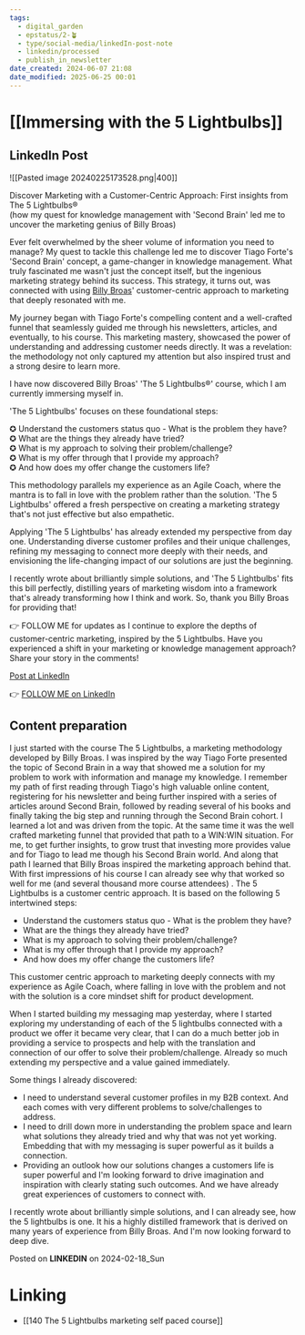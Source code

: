 ```yaml
---
tags:
  - digital_garden
  - epstatus/2-🪴
  - type/social-media/linkedIn-post-note
  - linkedin/processed
  - publish_in_newsletter
date_created: 2024-06-07 21:08
date_modified: 2025-06-25 00:01
---
```

# [[Immersing with the 5 Lightbulbs]]

## LinkedIn Post

![[Pasted image 20240225173528.png|400]]

Discover Marketing with a Customer-Centric Approach: First insights from The 5 Lightbulbs®  
(how my quest for knowledge management with 'Second Brain' led me to uncover the marketing genius of Billy Broas)  
  
Ever felt overwhelmed by the sheer volume of information you need to manage? My quest to tackle this challenge led me to discover Tiago Forte's 'Second Brain' concept, a game-changer in knowledge management. What truly fascinated me wasn't just the concept itself, but the ingenious marketing strategy behind its success. This strategy, it turns out, was connected with using [](https://www.linkedin.com/in/ACoAAADIwlUBRzxXl9jQaCOCKhUAm_B_BF8XDYg)[Billy Broas](https://www.linkedin.com/in/billybroas/)' customer-centric approach to marketing that deeply resonated with me.  
  
My journey began with Tiago Forte's compelling content and a well-crafted funnel that seamlessly guided me through his newsletters, articles, and eventually, to his course. This marketing mastery, showcased the power of understanding and addressing customer needs directly. It was a revelation: the methodology not only captured my attention but also inspired trust and a strong desire to learn more.  
  
I have now discovered Billy Broas' 'The 5 Lightbulbs®' course, which I am currently immersing myself in.  
  
'The 5 Lightbulbs' focuses on these foundational steps:  
  
✪ Understand the customers status quo - What is the problem they have?  
✪ What are the things they already have tried?  
✪ What is my approach to solving their problem/challenge?  
✪ What is my offer through that I provide my approach?  
✪ And how does my offer change the customers life?  
  
This methodology parallels my experience as an Agile Coach, where the mantra is to fall in love with the problem rather than the solution. 'The 5 Lightbulbs' offered a fresh perspective on creating a marketing strategy that's not just effective but also empathetic.  
  
Applying 'The 5 Lightbulbs' has already extended my perspective from day one. Understanding diverse customer profiles and their unique challenges, refining my messaging to connect more deeply with their needs, and envisioning the life-changing impact of our solutions are just the beginning.  
  
I recently wrote about brilliantly simple solutions, and 'The 5 Lightbulbs' fits this bill perfectly, distilling years of marketing wisdom into a framework that's already transforming how I think and work. So, thank you Billy Broas for providing that!  
  
👉 FOLLOW ME for updates as I continue to explore the depths of customer-centric marketing, inspired by the 5 Lightbulbs. Have you experienced a shift in your marketing or knowledge management approach? Share your story in the comments!

[Post at LinkedIn](https://www.linkedin.com/posts/sebastiankamilli_discover-marketing-with-a-customer-centric-activity-7164913945953161216-4Zuk?utm_source=share&utm_medium=member_desktop)

👉 [FOLLOW ME on LinkedIn](https://www.linkedin.com/comm/mynetwork/discovery-see-all?usecase=PEOPLE_FOLLOWS&followMember=sebastiankamilli)

## Content preparation

I just started with the course The 5 Lightbulbs, a marketing methodology developed by Billy Broas. I was inspired by the way Tiago Forte presented the topic of Second Brain in a way that showed me a solution for my problem to work with information and manage my knowledge. I remember my path of first reading through Tiago's high valuable online content, registering for his newsletter and being further inspired with a series of articles around Second Brain, followed by reading several of his books and finally taking the big step and running through the Second Brain cohort. I learned a lot and was driven from the topic. At the same time it was the well crafted marketing funnel that provided that path to a WIN:WIN situation. For me, to get further insights, to grow trust that investing more provides value and for Tiago to lead me though his Second Brain world.
And along that path I learned that Billy Broas inspired the marketing approach behind that. With first impressions of his course I can already see why that worked so well for me (and several thousand more course attendees) . The 5 Lightbulbs is a customer centric approach. It is based on the following 5 intertwined steps:

+ Understand the customers status quo - What is the problem they have?
+ What are the things they already have tried?
+ What is my approach to solving their problem/challenge?
+ What is my offer through that I provide my approach?
+ And how does my offer change the customers life?

This customer centric approach to marketing deeply connects with my experience as Agile Coach, where falling in love with the problem and not with the solution is a core mindset shift for product development. 

When I started building my messaging map yesterday, where I started exploring  my understanding of each of the 5 lightbulbs connected with a product we offer it became very clear, that I can do a much better job in providing a service to prospects and help with the translation and connection of our offer to solve their problem/challenge. Already so much extending my perspective and a value gained immediately.

Some things I already discovered:
+ I need to understand several customer profiles in my B2B context. And each comes with very different problems to solve/challenges to address. 
+ I need to drill down more in understanding the problem space and learn what solutions they already tried and why that was not yet working. Embedding that with my messaging is super powerful as it builds a connection. 
+ Providing an outlook how our solutions changes a customers life is super powerful and I'm looking forward to drive imagination and inspiration with clearly stating such outcomes. And we have already great experiences of customers to connect with. 

I recently wrote about brilliantly simple solutions, and I can already see, how the 5 lightbulbs is one. It his a highly distilled framework that is derived on many years of experience from Billy Broas. And I'm now looking forward to deep dive.

Posted on **LINKEDIN** on 2024-02-18_Sun

# Linking

+ [[140 The 5 Lightbulbs marketing self paced course]]